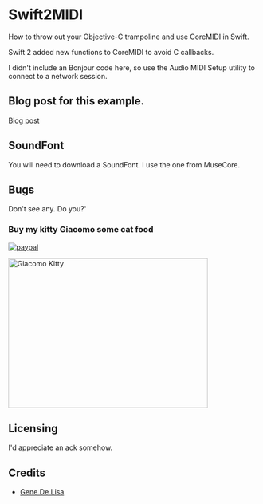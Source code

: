 # Swift2MIDI

How to throw out your Objective-C trampoline and use CoreMIDI in Swift.

Swift 2 added new functions to CoreMIDI to avoid C callbacks.

I didn't include an Bonjour code here, so use the Audio MIDI Setup utility to connect to a network session.


## Blog post for this example.

[Blog post](http://www.rockhoppertech.com/blog/swift-2-and-coremidi)

## SoundFont

You will need to download a SoundFont. I use the one from MuseCore.


## Bugs

Don't see any. Do you?'


### Buy my kitty Giacomo some cat food

[![paypal](https://www.paypalobjects.com/en_US/i/btn/btn_donate_SM.gif)](https://www.paypal.com/cgi-bin/webscr?cmd=_donations&business=F5KE9Z29MH8YQ&bnP-DonationsBF:btn_donate_SM.gif:NonHosted)

<img src="http://www.rockhoppertech.com/blog/wp-content/uploads/2015/05/IMG_0657.png" alt="Giacomo Kitty" width="400" height="300">

## Licensing

I'd appreciate an ack somehow.

## Credits

*	[Gene De Lisa](http://rockhoppertech.com/blog/)